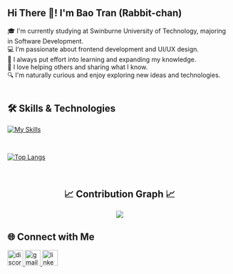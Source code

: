 <h2 align="left">Hi There 👋! I'm Bao Tran (Rabbit-chan)</h2>
🎓 I'm currently studying at Swinburne University of Technology, majoring in Software Development. <br>
💻 I’m passionate about frontend development and UI/UX design. <br>
🌱 I always put effort into learning and expanding my knowledge. <br>
🤝 I love helping others and sharing what I know. <br>
🔍 I'm naturally curious and enjoy exploring new ideas and technologies. <br>
<br>
<h2>🛠️ Skills & Technologies</h2>

[![My Skills](https://skillicons.dev/icons?i=html,css,react,nodejs,docker,git,github,sass,mysql,ruby,tailwind,figma,vercel,cs,ts,js,pr&perline=8)](https://skillicons.dev)

<br>

[![Top Langs](https://github-readme-stats.vercel.app/api/top-langs/?username=plebaotrn&layout=compact&theme=dark)](https://github.com/anuraghazra/github-readme-stats)

<br> 

<!--Contribution Graph--><h2 align="center">📈 Contribution Graph 📈</h2> <div align="center"> <img src="https://github-readme-activity-graph.vercel.app/graph?username=plebaotrn&bg_color=220a28&color=ffffff&line=c56a90&point=ffeb95&area=false&hide_border=false" border-radius="15"> </div>

<h2>🌐 Connect with Me</h2>
<div align="left"> <a href="https://discordapp.com/users/plebaotrn" target="_blank"> <img src="https://img.shields.io/static/v1?message=Discord&logo=discord&label=&color=7289DA&logoColor=white&labelColor=&style=for-the-badge" height="35" alt="discord logo" /> </a> <a href="mailto:phamtran2082005@gmail.com" target="_blank"> <img src="https://img.shields.io/static/v1?message=Gmail&logo=gmail&label=&color=D14836&logoColor=white&labelColor=&style=for-the-badge" height="35" alt="gmail logo" /> </a> <a href="https://www.linkedin.com/in/le-bao-tran-pham-016987325/" target="_blank"> <img src="https://img.shields.io/static/v1?message=LinkedIn&logo=linkedin&label=&color=0077B5&logoColor=white&labelColor=&style=for-the-badge" height="35" alt="linkedin logo" /> </a> </div>


